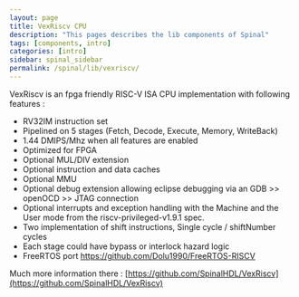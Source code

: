```yaml
---
layout: page
title: VexRiscv CPU
description: "This pages describes the lib components of Spinal"
tags: [components, intro]
categories: [intro]
sidebar: spinal_sidebar
permalink: /spinal/lib/vexriscv/
---
```


VexRiscv is an fpga friendly RISC-V ISA CPU implementation with following features :

- RV32IM instruction set
- Pipelined on 5 stages (Fetch, Decode, Execute, Memory, WriteBack)
- 1.44 DMIPS/Mhz when all features are enabled
- Optimized for FPGA
- Optional MUL/DIV extension
- Optional instruction and data caches
- Optional MMU
- Optional debug extension allowing eclipse debugging via an GDB >> openOCD >> JTAG connection
- Optional interrupts and exception handling with the Machine and the User mode from the riscv-privileged-v1.9.1 spec.
- Two implementation of shift instructions, Single cycle / shiftNumber cycles
- Each stage could have bypass or interlock hazard logic
- FreeRTOS port https://github.com/Dolu1990/FreeRTOS-RISCV

Much more information there : [https://github.com/SpinalHDL/VexRiscv](https://github.com/SpinalHDL/VexRiscv)
